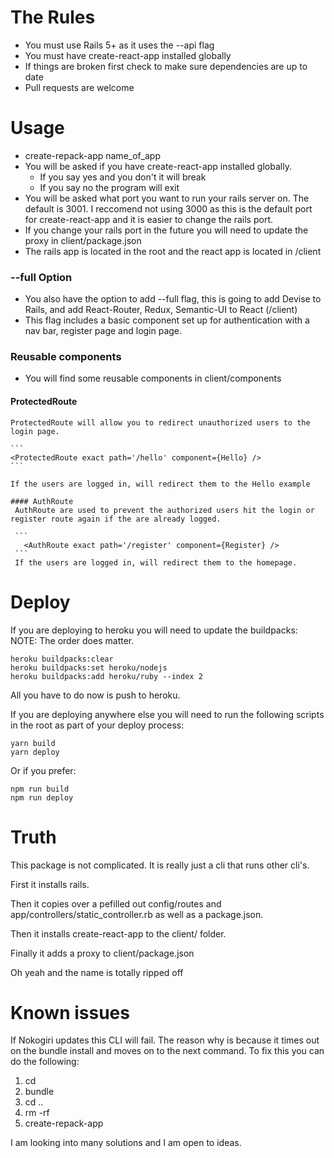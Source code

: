 # The Rules


 * You must use Rails 5+ as it uses the --api flag
 * You must have create-react-app installed globally
 * If things are broken first check to make sure dependencies are up to date
 * Pull requests are welcome


# Usage

 * create-repack-app name_of_app
 * You will be asked if you have create-react-app installed globally.
   * If you say yes and you don't it will break
   * If you say no the program will  exit
 * You will be asked what port you want to run your rails server on.  The default is 3001.  I reccomend not using 3000 as this is the default port for create-react-app and it is easier to change the rails port.
 * If you change your rails port in the future you will need to update the proxy in client/package.json
 * The rails app is located in the root and the react app is located in /client

 ### --full Option
  * You also have the option to add --full flag, this is going to add Devise to Rails, and add React-Router, Redux, Semantic-UI to React (/client)
  * This flag includes a basic component set up for authentication with a nav bar, register page and login page.

  ### Reusable components
  * You will find some reusable components in client/components
   #### ProtectedRoute
    ProtectedRoute will allow you to redirect unauthorized users to the login page.

    ```
    <ProtectedRoute exact path='/hello' component={Hello} />
    ```

    If the users are logged in, will redirect them to the Hello example

    #### AuthRoute
     AuthRoute are used to prevent the authorized users hit the login or register route again if the are already logged.

     ```
       <AuthRoute exact path='/register' component={Register} />
     ```
     If the users are logged in, will redirect them to the homepage.




# Deploy
  If you are deploying to heroku you will need to update the buildpacks:
  NOTE: The order does matter.
  ```
  heroku buildpacks:clear
  heroku buildpacks:set heroku/nodejs
  heroku buildpacks:add heroku/ruby --index 2
  ```

  All you have to do now is push to heroku.


  If you are deploying anywhere else you will need to run the following scripts in the root as part of your deploy process:
  ```
  yarn build
  yarn deploy
  ```
  Or if you prefer:
   ```
  npm run build
  npm run deploy
  ```

  # Truth
  This package is not complicated.  It is really just a cli that runs other cli's.

  First it installs rails.

 Then it copies over a pefilled out config/routes and app/controllers/static_controller.rb as well as a package.json.

  Then it installs create-react-app to the client/ folder.

 Finally it adds a proxy to client/package.json

  Oh yeah and the name is totally ripped off

# Known issues
  If Nokogiri updates this CLI will fail.  The reason why is because it times out on the bundle install and moves on to the next command.
  To fix this you can do the following:
  1.  cd <app you created>
  2.  bundle
  3.  cd ..
  4.  rm -rf <app you created>
  5.  create-repack-app <app you just deleted>
  
  I am looking into many solutions and I am open to ideas.  
